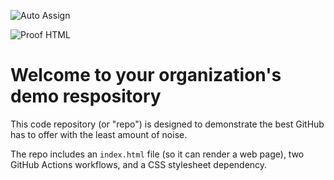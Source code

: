 ![Auto Assign](https://github.com/MyAssistant1/demo-repository/actions/workflows/auto-assign.yml/badge.svg)

![Proof HTML](https://github.com/MyAssistant1/demo-repository/actions/workflows/proof-html.yml/badge.svg)

# Welcome to your organization's demo respository
This code repository (or "repo") is designed to demonstrate the best GitHub has to offer with the least amount of noise.

The repo includes an `index.html` file (so it can render a web page), two GitHub Actions workflows, and a CSS stylesheet dependency.
